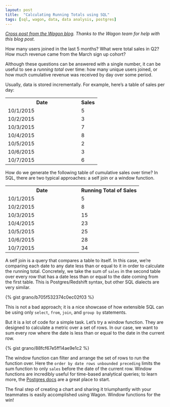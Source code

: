 ```yaml
---
layout: post
title:  "Calculating Running Totals using SQL"
tags: [sql, wagon, data, data analysis, postgres]
---
```


_[Cross post from the Wagon blog](http://www.wagonhq.com/blog/running-totals-sql). Thanks to the Wagon team for help with this blog post._

How many users joined in the last 5 months? What were total sales in Q2? How much revenue came from the March sign up cohort?

Although these questions can be answered with a single number, it can be useful to see a _running total_ over time: how many unique users joined, or how much cumulative revenue was received by day over some period.

Usually, data is stored incrementally. For example, here’s a table of sales per day:

<table class="table">

<tbody>

<tr>

<th>Date</th>

<th>Sales</th>

</tr>

<tr>

<td style="width: 216px;">10/1/2015</td>

<td>5</td>

</tr>

<tr>

<td>10/2/2015</td>

<td>3</td>

</tr>

<tr>

<td>10/3/2015</td>

<td>7</td>

</tr>

<tr>

<td>10/4/2015</td>

<td>8</td>

</tr>

<tr>

<td>10/5/2015</td>

<td>2</td>

</tr>

<tr>

<td>10/6/2015</td>

<td>3</td>

</tr>

<tr>

<td>10/7/2015</td>

<td>6</td>

</tr>

</tbody>

</table>

How do we generate the following table of cumulative sales over time? In SQL, there are two typical approaches: a self join or a window function.

<table class="table">

<tbody>

<tr>

<th>Date</th>

<th>Running Total of Sales</th>

</tr>

<tr>

<td style="width: 216px;">10/1/2015</td>

<td>5</td>

</tr>

<tr>

<td>10/2/2015</td>

<td>8</td>

</tr>

<tr>

<td>10/3/2015</td>

<td>15</td>

</tr>

<tr>

<td>10/4/2015</td>

<td>23</td>

</tr>

<tr>

<td>10/5/2015</td>

<td>25</td>

</tr>

<tr>

<td>10/6/2015</td>

<td>28</td>

</tr>

<tr>

<td>10/7/2015</td>

<td>34</td>

</tr>

</tbody>

</table>

A self join is a query that compares a table to itself. In this case, we’re comparing each date to any date less than or equal to it in order to calculate the running total. Concretely, we take the sum of `sales` in the second table over every row that has a date less than or equal to the date coming from the first table. This is Postgres/Redshift syntax, but other SQL dialects are very similar.

{% gist grano/b705f532374c0ec02f03 %}

This is not a bad approach; it is a nice showcase of how extensible SQL can be using only `select`, `from`, `join`, and `group by` statements.

But it is a lot of code for a simple task. Let’s try a window function. They are designed to calculate a metric over a set of rows. In our case, we want to sum every row where the date is less than or equal to the date in the current row.

{% gist grano/88fcf67e5ff14ae9e1c2 %}

The window function can filter and arrange the set of rows to run the function over. Here the `order by date rows unbounded preceding` limits the sum function to only `sales` before the date of the current row. Window functions are incredibly useful for time-based analytical queries; to learn more, the [Postgres docs](http://www.postgresql.org/docs/9.4/static/tutorial-window.html) are a great place to start.

The final step of creating a chart and sharing it triumphantly with your teammates is easily accomplished using Wagon. Window functions for the win!
